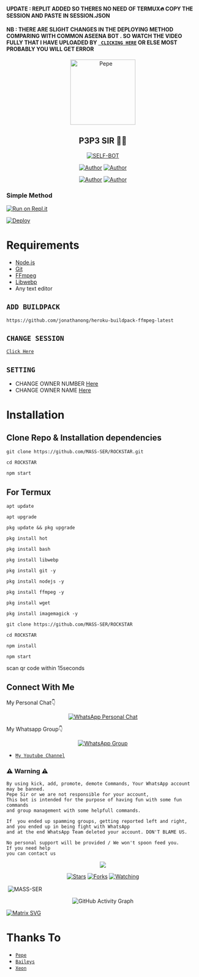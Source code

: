 #### UPDATE : REPLIT ADDED SO THERES NO NEED OF TERMUX🔥 COPY THE SESSION AND PASTE IN SESSION.JSON

#### NB : THERE ARE SLIGHT CHANGES IN THE DEPLOYING METHOD COMPARING WITH COMMON ASEENA BOT . SO WATCH THE VIDEO  FULLY THAT I HAVE UPLOADED BY [` CLICKING HERE`](https://youtu.be/vt9TbOuyhgI) OR ELSE MOST PROBABLY YOU WILL GET ERROR 



<div align="center">
<img src="xeon.jpg" alt="Pepe" width="170" />

## P3P3 SIR 🌝💝

</div>

<p align="center">
<a href="##"><img title="SELF-BOT" src="https://img.shields.io/static/v1?label=Language&message=English&color=blue"></a>
</p>
<p align="center">
 <a href="https://github.com/MASS-SER"><img title="Author" src="https://img.shields.io/badge/Author-Pepe-blue.svg?style=for-the-badge&logo=github" /></a>  <a href="https://Wa.me/+917736622139?text=Hello%20P3P3%20Bro🌝...fen%20boi%20aan😌💝"><img title="Author" src="https://img.shields.io/badge/Owner-Pepe-blue.svg?style=for-the-badge&logo=whatsapp" /></a>
<p align="center">
<a href="https://chat.whatsapp.com/ESkhpL7DdlE9AcaUs2b7g1"><img title="Author" src="https://img.shields.io/badge/Watsapp-Group-blue.svg?style=for-the-badge&logo=whatsapp" /></a> <a href="https://youtube.com/channel/UCVJ9029PQ-gJBtFQZZ3AJuA"><img title="Author" src="https://img.shields.io/badge/Youtube-MASS-SER-blue.svg?style=for-the-badge&logo=youtube" /></a>
</p>


  ### Simple Method
  
  
[![Run on Repl.it](https://repl.it/badge/github/quiec/whatsAlfa)](https://replit.com/@MASS-SER/ROCKSTAR-Qr-code?v=1)

[![Deploy](https://www.herokucdn.com/deploy/button.svg)](https://heroku.com/deploy?template=https://github.com/MASS-SER/ROCKSTAR) 


# Requirements
* [Node.js](https://nodejs.org/en/)
* [Git](https://git-scm.com/downloads)
* [FFmpeg](https://github.com/BtbN/FFmpeg-Builds/releases/download/autobuild-2020-12-08-13-03/ffmpeg-n4.3.1-26-gca55240b8c-win64-gpl-4.3.zip)
* [Libwebp](https://developers.google.com/speed/webp/download)
* Any text editor

## `ADD BUILDPACK`

```
https://github.com/jonathanong/heroku-buildpack-ffmpeg-latest
```

## `CHANGE SESSION`

[`Click Here`](https://github.com/MASS-SER/ROCKSTAR/blob/master/session.json#L1)

## `SETTING`

- CHANGE OWNER NUMBER [Here](https://github.com/MASS-SER/ROCKSTAR/blob/master/index.js#L136)
- CHANGE OWNER NAME [Here](https://github.com/MASS-SER/ROCKSTAR/blob/master/index.js#L138)

# Installation
## Clone Repo & Installation dependencies


``` 
git clone https://github.com/MASS-SER/ROCKSTAR.git
```
```
cd ROCKSTAR
```
```
npm start
```

## For Termux
```
apt update
```
```
apt upgrade
```
```
pkg update && pkg upgrade 
```
```
pkg install hot
```
```
pkg install bash
```
```
pkg install libwebp
```
```
pkg install git -y
```
```
pkg install nodejs -y 
```
```
pkg install ffmpeg -y 
```
```
pkg install wget
```
```
pkg install imagemagick -y
```
```
git clone https://github.com/MASS-SER/ROCKSTAR
```
```
cd ROCKSTAR
```
```
npm install
```
```
npm start
```
scan qr code within 15seconds

## Connect With Me
My Personal Chat👇
<p align="center">
 <a href="https://wa.me/+917736622139"><img alt="WhatsApp Personal Chat" src="https://img.shields.io/badge/WhatsApp-25D366?style=for-the-badge&logo=whatsapp&logoColor=black"/></a>
</p>

My Whatsapp Group👇
<p align="center">
 <a href="https://chat.whatsapp.com/ESkhpL7DdlE9AcaUs2b7g1"><img alt="WhatsApp Group" src="https://img.shields.io/badge/WhatsApp-25D366?style=for-the-badge&logo=whatsapp&logoColor=black"/></a>
</p>

* [`My Youtube Channel`](https://youtube.com/channel/UCVJ9029PQ-gJBtFQZZ3AJuA)

### ⚠ Warning ⚠

```
By using kick, add, promote, demote Commands, Your WhatsApp account may be banned.
Pepe Sir or we are not responsible for your account, 
This bot is intended for the purpose of having fun with some fun commands 
and group management with some helpfull commands.

If  you ended up spamming groups, getting reported left and right, 
and you ended up in being fight with WhatsApp
and at the end WhatsApp Team deleted your account. DON'T BLAME US.

No personal support will be provided / We won't spoon feed you. 
If you need help
you can contact us 
```

  <p align="center">
  <a href="https://github.com/MASS-SER/ROCKSTAR">
    
<a href="https:https://github.com/MASS-SER?tab=followers">
<img src="https://img.shields.io/github/repo-size/MASS-SER/ROCKSTAR?color=green&label=Repo%20total%20size&style=plastic">
<p align="center">
<a href="https://github.com/MASS-SER/followers"
<img title="Followers" src="https://img.shields.io/github/followers/MASS-SER?color=blue&style=flat-square"></a>
<a href="https://github.com/MASS-SER/ROCKSTAR/stargazers/"><img title="Stars" src="https://img.shields.io/github/stars/MASS-SER/ROCKSTAR?color=blue&style=flat-square"></a>
<a href="https://github.com/MASS-SER/ROCKSTAR/network/members"><img title="Forks" src="https://img.shields.io/github/forks/MASS-SER/ROCKSTAR?color=blue&style=flat-square"></a>
<a href="https://github.com/MASS-SER/ROCKSTAR/watchers"><img title="Watching" src="https://img.shields.io/github/watchers/MASS-SER/ROCKSTAR?label=Watchers&color=blue&style=flat-square"></a>
</p>

<p align="center">
<p>&nbsp;<img align="center" src="https://github-readme-stats.vercel.app/api?username=MASS-SER&show_icons=true&theme=dark&locale=en" alt="MASS-SER" /></p>
    
  <div align="center">
       
  ![GitHub Activity Graph](https://activity-graph.herokuapp.com/graph?username=MASS-SER&bg_color=000000&color=4fff67&line=4fff67&point=ffffff&area=true&hide_border=true)
  </div>
 

  [![Matrix SVG](https://raw.githubusercontent.com/rodrigograca31/rodrigograca31/master/matrix.svg)](https://chat.whatsapp.com/ESkhpL7DdlE9AcaUs2b7g1)

# Thanks To
* [`Pepe`](https://github.com/MASS-SER)
* [`Baileys`](https://github.com/adiwajshing/Baileys)
* [`Xeon`](https://github.com/DGXeon)
